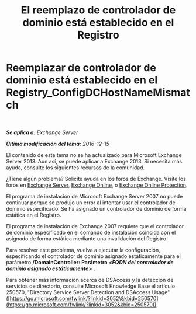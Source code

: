 ﻿---
title: 'El reemplazo de controlador de dominio está establecido en el Registro'
TOCTitle: Reemplazar de controlador de dominio está establecido en el Registry_ConfigDCHostNameMismatch
ms:assetid: 3aef5470-d510-4b59-a4b6-36d274a984ae
ms:mtpsurl: https://technet.microsoft.com/es-es/library/ms.exch.setupreadiness.configdchostnamemismatch(v=EXCHG.150)
ms:contentKeyID: 48268019
ms.date: 05/22/2018
mtps_version: v=EXCHG.150
ms.translationtype: MT
---

# Reemplazar de controlador de dominio está establecido en el Registry\_ConfigDCHostNameMismatch

 

_**Se aplica a:** Exchange Server_

_**Última modificación del tema:** 2016-12-15_

El contenido de este tema no se ha actualizado para Microsoft Exchange Server 2013. Aun así, se puede aplicar a Exchange 2013. Si necesita más ayuda, consulte los siguientes recursos de la comunidad.

¿Tiene algún problema? Solicite ayuda en los foros de Exchange. Visite los foros en [Exchange Server](https://go.microsoft.com/fwlink/p/?linkid=60612), [Exchange Online](https://go.microsoft.com/fwlink/p/?linkid=267542), o [Exchange Online Protection](https://go.microsoft.com/fwlink/p/?linkid=285351).

El programa de instalación de Microsoft Exchange Server 2007 no puede continuar porque se produjo un error al intentar usar el controlador de dominio especificado. Se ha asignado un controlador de dominio de forma estática en el Registro.

El programa de instalación de Exchange 2007 requiere que el controlador de dominio especificado en el comando de instalación coincida con el asignado de forma estática mediante una invalidación del Registro.

Para resolver este problema, vuelva a ejecutar la configuración, especificando el controlador de dominio asignado estáticamente para el parámetro **/DomainController: Parámetro \<***FQDN del* *controlador de dominio asignado estáticamente***\>** .

Para obtener más información acerca de DSAccess y la detección de servicios de directorio, consulte Microsoft Knowledge Base el artículo 250570, "Directory Service Server Detection and DSAccess Usage" ([https://go.microsoft.com/fwlink/?linkid=3052\&kbid=250570](https://go.microsoft.com/fwlink/?linkid=3052&kbid=250570)).

